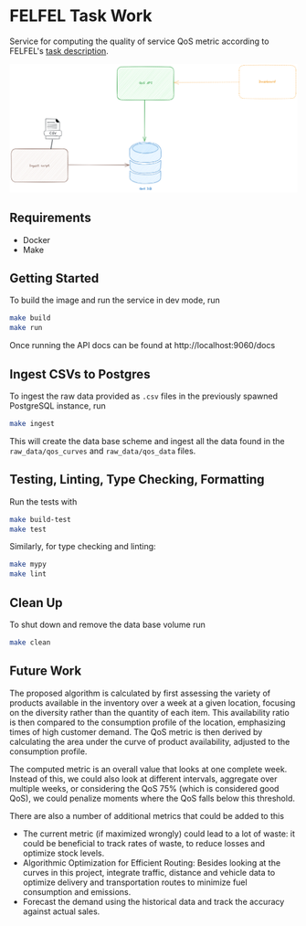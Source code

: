 # FELFEL Task Work

Service for computing the quality of service QoS metric according to FELFEL's [task description](https://github.com/felfel-tech/recruiting/blob/main/taskwork_python_qos/TASK_DESCRIPTION.md).

![Arch](images/arch.png)

## Requirements
- Docker
- Make

## Getting Started

To build the image and run the service in dev mode, run

```zsh
make build
make run
```

Once running the API docs can be found at http://localhost:9060/docs

## Ingest CSVs to Postgres

To ingest the raw data provided as `.csv` files in the previously spawned PostgreSQL instance, run

```zsh
make ingest
```

This will create the data base scheme and ingest all the data found in the `raw_data/qos_curves` and `raw_data/qos_data` files.

## Testing, Linting, Type Checking, Formatting

Run the tests with

```zsh
make build-test
make test
```

Similarly, for type checking and linting:
```zsh
make mypy
make lint
```

## Clean Up

To shut down and remove the data base volume run

```zsh
make clean
```


## Future Work

The proposed algorithm is calculated by first assessing the variety of products available in the inventory over a week at a given location, focusing on the diversity rather than the quantity of each item. This availability ratio is then compared to the consumption profile of the location, emphasizing times of high customer demand. The QoS metric is then derived by calculating the area under the curve of product availability, adjusted to the consumption profile.

The computed metric is an overall value that looks at one complete week. Instead of this, we could also look at different intervals, aggregate over multiple weeks, or considering the QoS 75% (which is considered good QoS), we could penalize moments where the QoS falls below this threshold.

There are also a number of additional metrics that could be added to this
- The current metric (if maximized wrongly) could lead to a lot of waste: it could be beneficial to track rates of waste, to reduce losses and optimize stock levels.
- Algorithmic Optimization for Efficient Routing: Besides looking at the curves in this project, integrate traffic, distance and vehicle data to optimize delivery and transportation routes to minimize fuel consumption and emissions. 
- Forecast the demand using the historical data and track the accuracy against actual sales.
